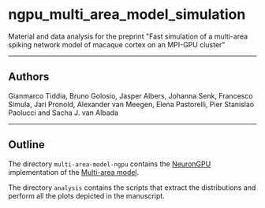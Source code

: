 # ngpu_multi_area_model_simulation
Material and data analysis for the preprint "Fast simulation of a multi-area spiking network model of macaque cortex on an MPI-GPU cluster"

--------------------------------------------------------------------------------

## Authors
Gianmarco Tiddia, Bruno Golosio, Jasper Albers, Johanna Senk, Francesco Simula, Jari Pronold, Alexander van Meegen, Elena Pastorelli, Pier Stanislao Paolucci and Sacha J. van Albada

--------------------------------------------------------------------------------

## Outline
The directory ``multi-area-model-ngpu`` contains the [NeuronGPU](https://github.com/golosio/NeuronGPU) implementation of the [Multi-area model](https://github.com/INM-6/multi-area-model). 

The directory ``analysis`` contains the scripts that extract the distributions and perform all the plots depicted in the manuscript. 
